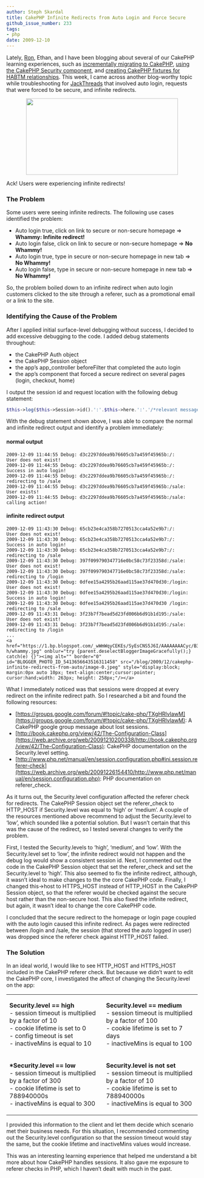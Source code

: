 ```yaml
---
author: Steph Skardal
title: CakePHP Infinite Redirects from Auto Login and Force Secure
github_issue_number: 233
tags:
- php
date: 2009-12-10
---
```


Lately, [Ron](/team/ron-phipps), Ethan, and I have been blogging about several of our CakePHP learning experiences, such as [incrementally migrating to CakePHP](/blog/2009/12/iterative-migration-of-legacy), [using the CakePHP Security component](/blog/2009/12/using-security-component-and), and [creating CakePHP fixtures for HABTM relationships](/blog/2009/11/test-fixtures-for-cakephp-has-and). This week, I came across another blog-worthy topic while troubleshooting for [JackThreads](https://www.jackthreads.com) that involved auto login, requests that were forced to be secure, and infinite redirects.

<a href="https://2.bp.blogspot.com/_wWmWqyCEKEs/SyErTpCsuAI/AAAAAAAACyU/mLM1yidKsK0/s1600-h/infinite_redirect.png" onblur="try {parent.deselectBloggerImageGracefully();} catch(e) {}"><img alt="" border="0" id="BLOGGER_PHOTO_ID_5413655843510728706" src="/blog/2009/12/cakephp-infinite-redirects-from-auto/image-0.png" style="display:block; margin:0px auto 10px; text-align:center;cursor:pointer; cursor:hand;width: 400px; height: 201px;"/></a>

Ack! Users were experiencing infinite redirects!

### The Problem

Some users were seeing infinite redirects. The following use cases identified the problem:

- Auto login true, click on link to secure or non-secure homepage => **Whammy: Infinite redirect!**
- Auto login false, click on link to secure or non-secure homepage => **No Whammy!**
- Auto login true, type in secure or non-secure homepage in new tab => **No Whammy!**
- Auto login false, type in secure or non-secure homepage in new tab => **No Whammy!**

So, the problem boiled down to an infinite redirect when auto login customers clicked to the site through a referer, such as a promotional email or a link to the site.

### Identifying the Cause of the Problem

After I applied initial surface-level debugging without success, I decided to add excessive debugging to the code. I added debug statements throughout:

- the CakePHP Auth object
- the CakePHP Session object
- the app’s app_controller beforeFilter that completed the auto login
- the app’s component that forced a secure redirect on several pages (login, checkout, home)

I output the session id and request location with the following debug statement:

```php
$this->log($this->Session->id().':'.$this->here.':'.'/*relevant message about whatsup*/', LOG_DEBUG);
```

With the debug statement shown above, I was able to compare the normal and infinite redirect output and identify a problem immediately:

#### normal output

```plain
2009-12-09 11:44:55 Debug: d3c2297ddea9b76605cb7a459f45965b:/:     User does not exist!
2009-12-09 11:44:55 Debug: d3c2297ddea9b76605cb7a459f45965b:/:     Success in auto login!
2009-12-09 11:44:55 Debug: d3c2297ddea9b76605cb7a459f45965b:/:     redirecting to /sale
2009-12-09 11:44:55 Debug: d3c2297ddea9b76605cb7a459f45965b:/sale: User exists!
2009-12-09 11:44:55 Debug: d3c2297ddea9b76605cb7a459f45965b:/sale: calling action!
```

#### infinite redirect output

```plain
2009-12-09 11:43:30 Debug: 65cb23e4ca358b7270513cca4a52e9b7:/:      User does not exist!
2009-12-09 11:43:30 Debug: 65cb23e4ca358b7270513cca4a52e9b7:/:      Success in auto login!
2009-12-09 11:43:30 Debug: 65cb23e4ca358b7270513cca4a52e9b7:/:      redirecting to /sale
2009-12-09 11:43:30 Debug: 397f099790347716e0bc58c73f23358d:/sale:  User does not exist!
2009-12-09 11:43:30 Debug: 397f099790347716e0bc58c73f23358d:/sale:  redirecting to /login
2009-12-09 11:43:30 Debug: 0dfee15a4295b26aad115ae37d470d30:/login: User does not exist!
2009-12-09 11:43:30 Debug: 0dfee15a4295b26aad115ae37d470d30:/login: Success in auto login!
2009-12-09 11:43:30 Debug: 0dfee15a4295b26aad115ae37d470d30 /login: redirecting to /sale
2009-12-09 11:43:31 Debug: 3f23b7f7bead5d23fd006b6d91b1d195:/sale:  User does not exist!
2009-12-09 11:43:31 Debug: 3f23b7f7bead5d23fd006b6d91b1d195:/sale:  redirecting to /login
...
<a href="https://1.bp.blogspot.com/_wWmWqyCEKEs/SyEsCNS5J6I/AAAAAAAACyc/B3qvQAD_XhA/s1600-h/whammy.jpg" onblur="try {parent.deselectBloggerImageGracefully();} catch(e) {}"><img alt="" border="0" id="BLOGGER_PHOTO_ID_5413656643516311458" src="/blog/2009/12/cakephp-infinite-redirects-from-auto/image-0.jpeg" style="display:block; margin:0px auto 10px; text-align:center;cursor:pointer; cursor:hand;width: 263px; height: 258px;"/></a>
```

What I immediately noticed was that sessions were dropped at every redirect on the infinite redirect path. So I researched a bit and found the following resources:

- [https://groups.google.com/forum/#!topic/cake-php/TXgHRlvlawM](https://groups.google.com/forum/#!topic/cake-php/TXgHRlvlawM): A CakePHP google group message about lost sessions.
- [http://book.cakephp.org/view/42/The-Configuration-Class](https://web.archive.org/web/20091210200338/http://book.cakephp.org/view/42/The-Configuration-Class): CakePHP documentation on the Security.level setting.
- [http://www.php.net/manual/en/session.configuration.php#ini.session.referer-check](https://web.archive.org/web/20091226154410/http://www.php.net/manual/en/session.configuration.php): PHP documentation on referer_check.

As it turns out, the Security.level configuration affected the referer check for redirects. The CakePHP Session object set the referer_check to HTTP_HOST if Security.level was equal to ‘high’ or ‘medium’. A couple of the resources mentioned above recommend to adjust the Security.level to ‘low’, which sounded like a potential solution. But I wasn’t certain that this was the cause of the redirect, so I tested several changes to verify the problem.

First, I tested the Security.levels to ‘high’, ‘medium’, and ‘low’. With the Security.level set to ‘low’, the infinite redirect would not happen and the debug log would show a consistent session id. Next, I commented out the code in the CakePHP Session object that set the referer_check and set the Security.level to ‘high’. This also seemed to fix the infinite redirect, although, it wasn’t ideal to make changes to the the core CakePHP code. Finally, I changed this->host to HTTPS_HOST instead of HTTP_HOST in the CakePHP Session object, so that the referer would be checked against the secure host rather than the non-secure host. This also fixed the infinite redirect, but again, it wasn’t ideal to change the core CakePHP code.

I concluded that the secure redirect to the homepage or login page coupled with the auto login caused this infinite redirect. As pages were redirected between /login and /sale, the session (that stored the auto logged in user) was dropped since the referer check against HTTP_HOST failed.

### The Solution

In an ideal world, I would like to see HTTP_HOST and HTTPS_HOST included in the CakePHP referer check. But because we didn’t want to edit the CakePHP core, I investigated the affect of changing the Security.level on the app:

<table width="100%">
<tbody><tr>
<td valign="top">
<p><b>Security.level == high</b><br/>
- session timeout is multiplied by a factor of 10<br/>
- cookie lifetime is set to 0<br/>
- config timeout is set<br/>
- inactiveMins is equal to 10</p>
</td>
<td valign="top">
<p><b>Security.level == medium</b><br/>
- session timeout is multiplied by a factor of 100<br/>
- cookie lifetime is set to 7 days<br/>
- inactiveMins is equal to 100</p>
</td>
</tr><tr>
<td valign="top">
<p><b>*Security.level == low</b><br/>
- session timeout is multiplied by a factor of 300<br/>
- cookie lifetime is set to 788940000s<br/>
- inactiveMins is equal to 300</p>
</td>
<td valign="top">
<p><b>Security.level is not set</b><br/>
- session timeout is multiplied by a factor of 10<br/>
- cookie lifetime is set to 788940000s<br/>
- inactiveMins is equal to 300<br/></p>
</td>
</tr>
</tbody></table>

I provided this information to the client and let them decide which scenario met their business needs. For this situation, I recommended commenting out the Security.level configuration so that the session timeout would stay the same, but the cookie lifetime and inactiveMins values would increase.

This was an interesting learning experience that helped me understand a bit more about how CakePHP handles sessions. It also gave me exposure to referer checks in PHP, which I haven’t dealt with much in the past.
